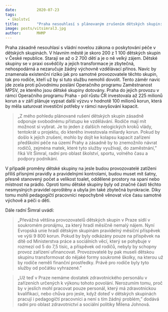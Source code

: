```yaml
---
date:         2020-07-23
tags:         
 - školství
title:        "Praha nesouhlasí s plánovaným zrušením dětských skupin: zásadně by to ohrozilo návrat rodičů do práce"
image: posts/vitsimral3.jpg
author:       MHMP
---
```


Praha zásadně nesouhlasí s vládní novelou zákona o poskytování péče v dětských skupinách. V hlavním městě je skoro 200 z 1 100 dětských skupin v České republice. Starají se až o 2 700 dětí a je o ně velký zájem. Dětské skupiny se v praxi osvědčily a jejich transformace je zbytečná, nehospodárná a nezaručuje žádný výchovně vzdělávací přínos. Navíc by znamenala existenční riziko jak pro samotné provozovatele těchto skupin, tak pro rodiče, kteří už by si tuto službu nemohli dovolit. Tento záměr navíc jde zcela proti původnímu poslání Operačního programu Zaměstnanost MPSV, ze kterého jsou dětské skupiny dotovány. Praha do jejich provozu v rámci Operačního programu Praha - pól růstu ČR investovala až 225 milionů korun a v září plánuje vypsat další výzvu v hodnotě 100 milionů korun, která by měla saturovat investiční potřeby v rámci navyšování kapacit. 

> „Z mého pohledu plánované rušení dětských skupin zásadně odporuje svobodnému přístupu ke vzdělávání. Rodiče mají mít možnost si vybrat. Je to jeden z dalších nelogických kroků vlády, tentokrát u projektu, do kterého investovala miliardy korun. Pokud by došlo k jejich zrušení, mohlo by dojít ke kolapsu kapacit zařízení předškolní péče na území Prahy a zásadně by to znemožnilo návrat rodičů, zejména matek, které tyto služby využívají, do zaměstnání,” říká Vít Šimral, radní pro oblast školství, sportu, volného času a podpory podnikání. 

V případě proměny dětské skupiny na jesle budou provozovatelé zatíženi příliš přísnými pravidly a pravidelnými kontrolami, budou muset mít šatny, přesně stanovený počet a velikost toalet, oddělené prostory na spaní nebo místnost na prádlo. Oproti tomu dětské skupiny byly od značné části těchto nesmyslných pravidel oproštěny a ubyla jim také zbytečná byrokracie. Díky tomu mohli pedagogičtí pracovníci nepochybně věnovat více času samotné výchově a péči o děti. 

Dále radní Šimral uvádí: 

> „Převážná většina provozovatelů dětských skupin v Praze sídlí v soukromém pronájmu, za který hradí měsíčně nemalý nájem. Nyní Evropská unie hradí dětským skupinám pravidelný měsíční příspěvek ve výši 9 800 korun. Pokud by byly odkázány pouze na příspěvek na dítě od Ministerstva práce a sociálních věcí, který se pohybuje v rozmezí od 5 do 7,5 tisíc, a příspěvek od rodičů, nebyly by schopny provoz zařízení ufinancovat. Provozovatelé by pak museli dětskou skupinu transformovat do nějaké formy soukromé školky, na kterou už by rodiče neměli finanční prostředky. Právě pro rodiče byly tyto služby od počátku vyhrazené.”

> „Už teď v Praze nemáme dostatek zdravotnického personálu v zařízeních určených k výkonu tohoto povolání. Nerozumím tomu, proč by v jeslích mohl pracovat pouze personál, který má zdravotnickou kvalifikaci, nebo chůva pro jesle, když doteď v dětských skupinách pracují i pedagogičtí pracovníci a není s tím žádný problém,” dodává radní pro oblast zdravotnictví a sociální politiky Milena Johnová.

